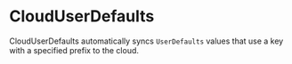 # CloudUserDefaults
CloudUserDefaults automatically syncs `UserDefaults` values that use a key with a specified prefix to the cloud.
